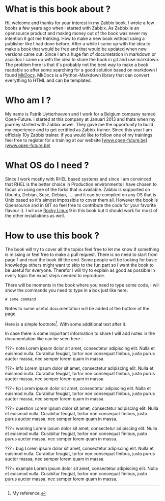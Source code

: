 # What is this book about ?

Hi, welcome and thanks for your interest in my Zabbix book. I wrote a few books a few years ago when i started with Zabbix.
As Zabbix is an opensource product and making money out of the book was never my intention it got me thinking. 
How to make a new book without using a publisher like I had done before.
After a while I came up with the idea to make a book that would be free and that would be updated when new versions came out.
Since I am a huge fan of documetation in markdown or asciidoc I came up with the idea to share the book in git and use markdown.
The problem here is that it's probably not the best way to make a book readable so after some searching for a good solution based on markdown I found [MkDocs](www.mkdocs.org). MkDocs is a Python-Markdown library that can convert everything to HTML and can be templated.


# Who am I ?

My name is Patrik Uytterhoeven and I work for a Belgium company named Open-Future. I started at this company at Januari 2013 and thats
when my journey started with Zabbix aswel. They gave me the opportunity to build my experience and to get certified as Zabbix trainer.
Since this year I am officialy 10y Zabbix trainer. If you would like to follow one of my trainings feel free to register for a training at our website [www.open-future.be](www.open-future.be)

# What OS do I need ?

Since I work mostly with RHEL based systems and since I am convinced that RHEL is the better choice in Production environments I have chosen to focus on using one of the forks that is available. Zabbix is supported on Ubuntu, Debian, Suse, Debian, .... and it can be compiled on any OS that is Unix based so it's almost impossible to cover them all. However the book is Opensource and in GIT so feel free to contribute the code for your favorite flavour :). I wil use [Rocky Linux](https://rockylinux.org/) 9 in this book but it should work for most of the other installations as well.


# How to use this book ?

The book will try to cover all the topics feel free to let me know if something is missing or feel free to make a pull request. 
There is no need to start from page 1 and read the book till the end. Some people will be looking for basic knowledge others might want to skip to the fun part so I want the book to be useful for everyone. Therefor I will try to explain as good as possible in every topic the exact steps needed to reproduce.
 
There will be moments in the book where you need to type some code, I will show the commands you need to type in a box just like here.

```
# some command 
```

Notes to some useful documentation will be added at the bottom of the page.


Here is a simple footnote[^1]. With some additional text after it.

[^1]: My reference.


In case there is some important information to share I will add notes in the documentation like can be seen here :

???+ note
    Lorem ipsum dolor sit amet, consectetur adipiscing elit. Nulla et euismod nulla. Curabitur feugiat, tortor non consequat finibus, justo purus auctor massa, nec semper lorem quam in massa.

???+ info
    Lorem ipsum dolor sit amet, consectetur adipiscing elit. Nulla et euismod nulla. Curabitur feugiat, tortor non consequat finibus, justo purus auctor massa, nec semper lorem quam in massa.

???+ tip
    Lorem ipsum dolor sit amet, consectetur adipiscing elit. Nulla et euismod nulla. Curabitur feugiat, tortor non consequat finibus, justo purus auctor massa, nec semper lorem quam in massa.

???+ question
    Lorem ipsum dolor sit amet, consectetur adipiscing elit. Nulla et euismod nulla. Curabitur feugiat, tortor non consequat finibus, justo purus auctor massa, nec semper lorem quam in massa.

???+ warning
    Lorem ipsum dolor sit amet, consectetur adipiscing elit. Nulla et euismod nulla. Curabitur feugiat, tortor non consequat finibus, justo purus auctor massa, nec semper lorem quam in massa.

???+ bug
    Lorem ipsum dolor sit amet, consectetur adipiscing elit. Nulla et euismod nulla. Curabitur feugiat, tortor non consequat finibus, justo purus auctor massa, nec semper lorem quam in massa.

???+ example
    Lorem ipsum dolor sit amet, consectetur adipiscing elit. Nulla et euismod nulla. Curabitur feugiat, tortor non consequat finibus, justo purus auctor massa, nec semper lorem quam in massa.


